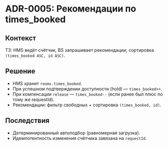 # ADR-0005: Рекомендации по times_booked

## Контекст

ТЗ: HMS ведёт счётчик, BS запрашивает рекомендации; сортировка `(times_booked ASC, id ASC)`.

## Решение

- HMS хранит `rooms.times_booked`.
- При успешном подтверждении доступности (hold) — `times_booked++`.
- При компенсации `release` — `times_booked--` (если ранее был плюс по тому же requestId).
- Рекомендации: фильтр свободных + сортировка `(times_booked, id)`.

## Последствия

- Детерминированный автоподбор (равномерная загрузка).
- Идемпотентность изменения счётчика завязана на `requestId`.
